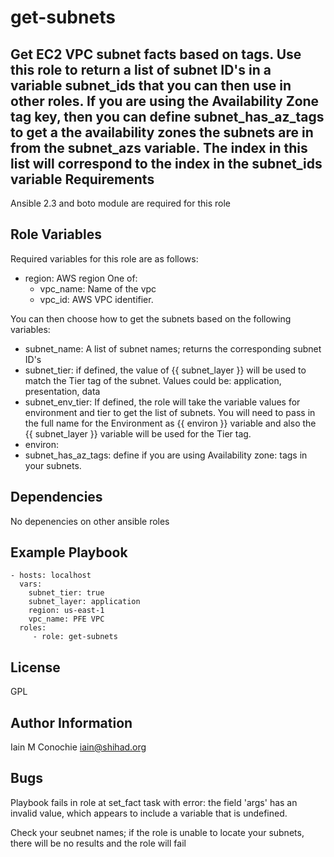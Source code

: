 get-subnets
=========

Get EC2 VPC subnet facts based on tags. Use this role to return a list
of subnet ID's in a variable subnet_ids that you can then use in other
roles.
If you are using the Availability Zone tag key, then you can define
subnet_has_az_tags to get a the availability zones the subnets are in
from the subnet_azs variable. The index in this list will correspond to
the index in the subnet_ids variable
Requirements
------------

Ansible 2.3 and boto module are required for this role

Role Variables
--------------

Required variables for this role are as follows:

  - region: AWS region
 One of:
    - vpc_name: Name of the vpc
    - vpc_id: AWS VPC identifier.

You can then choose how to get the subnets based on the following variables:

  - subnet_name: A list of subnet names; returns the corresponding subnet ID's
  - subnet_tier: if defined, the value of {{ subnet_layer }} will be used to match
    the Tier tag of the subnet. Values could be: application, presentation, data
  - subnet_env_tier: If defined, the role will take the variable values for
    environment and tier to get the list of subnets. You will need to pass in
    the full name for the Environment as {{ environ }} variable and also the
    {{ subnet_layer }} variable will be used for the Tier tag.
  - environ: 
  - subnet_has_az_tags: define if you are using Availability zone: tags in
    your subnets.

  
Dependencies
------------

No depenencies on other ansible roles

Example Playbook
----------------

    - hosts: localhost
      vars:
        subnet_tier: true
        subnet_layer: application
        region: us-east-1
        vpc_name: PFE VPC
      roles:
         - role: get-subnets

License
-------

GPL

Author Information
------------------

Iain M Conochie <iain@shihad.org>


Bugs
----

Playbook fails in role at set_fact task with error:
    the field 'args' has an invalid value, which appears to include a variable that is undefined.

Check your seubnet names; if the role is unable to locate your subnets, there will be no results and the role will fail

